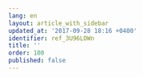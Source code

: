 ```yaml
---
lang: en
layout: article_with_sidebar
updated_at: '2017-09-28 18:16 +0400'
identifier: ref_3U96LOWn
title: ''
order: 100
published: false
---
```

